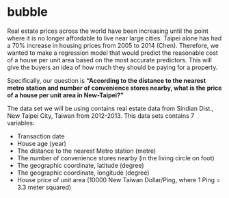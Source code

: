 # bubble

Real estate prices across the world have been increasing until the point where it is no longer affordable to live near large cities. Taipei alone has had a 70% increase in housing prices from 2005 to 2014 (Chen). Therefore, we wanted to make a regression model that would predict the reasonable cost of a house per unit area based on the most accurate predictors. This will give the buyers an idea of how much they should be paying for a property. 

Specifically, our question is **“According to the distance to the nearest metro station and number of convenience stores nearby, what is the price of a house per unit area in New-Taipei?”**

The data set we will be using contains real estate data from Sindian Dist., New Taipei City, Taiwan from 2012-2013. This data sets contains 7 variables:

* Transaction date
* House age (year)
* The distance to the nearest Metro station (metre) 
* The number of convenience stores nearby (in the living circle on foot)
* The geographic coordinate, latitude (degree)
* The geographic coordinate, longitude (degree)
* House price of unit area (10000 New Taiwan Dollar/Ping, where 1 Ping = 3.3 meter squared)
